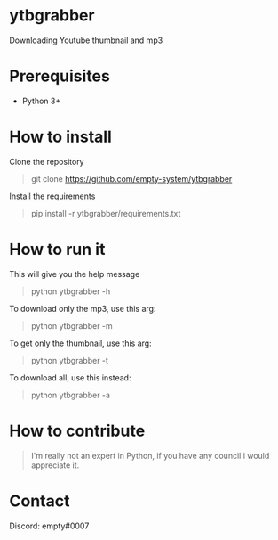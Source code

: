 # ytbgrabber
Downloading Youtube thumbnail and mp3

# Prerequisites
* Python 3+

# How to install
Clone the repository
> git clone https://github.com/empty-system/ytbgrabber

Install the requirements
> pip install -r ytbgrabber/requirements.txt

# How to run it
This will give you the help message
> python ytbgrabber -h

To download only the mp3, use this arg:
> python ytbgrabber -m <url>
  
To get only the thumbnail, use this arg:
> python ytbgrabber -t <url>
  
To download all, use this instead:
> python ytbgrabber -a <url>

# How to contribute
> I'm really not an expert in Python, if you have any council i would appreciate it.

# Contact
Discord: empty#0007
